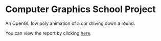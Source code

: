 # Computer Graphics School Project

An OpenGL low poly animation of a car driving down a round.

You can view the report by clicking [here](report.pdf).
